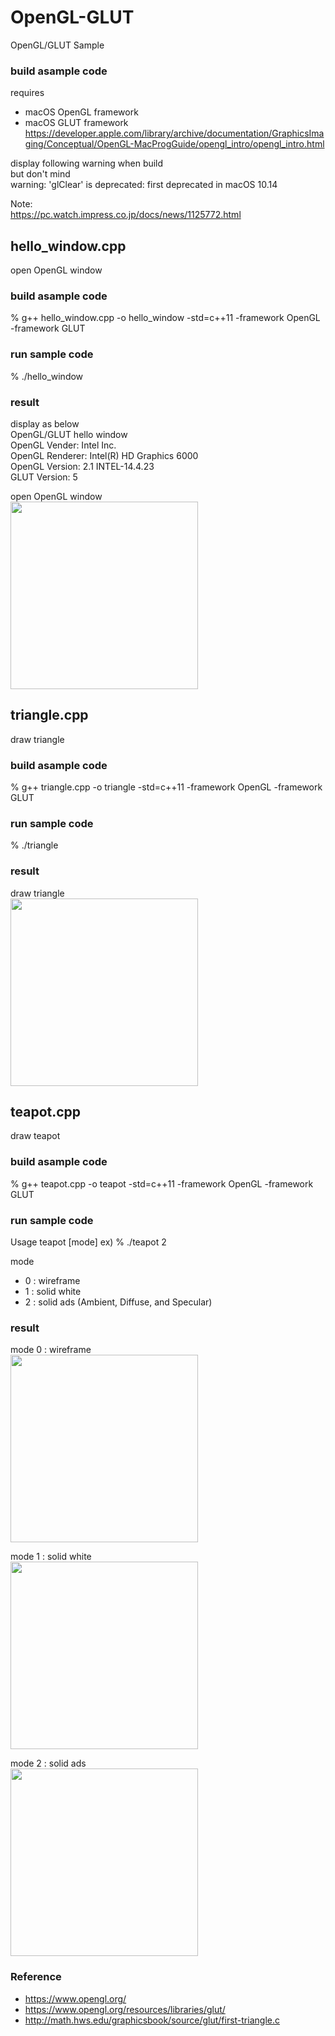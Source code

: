 OpenGL-GLUT
===============

OpenGL/GLUT Sample <br/>


### build asample code 
requires  <br/>
- macOS  OpenGL framework <br/>
- macOS  GLUT framework <br/>
https://developer.apple.com/library/archive/documentation/GraphicsImaging/Conceptual/OpenGL-MacProgGuide/opengl_intro/opengl_intro.html <br/>

display following warning when build <br/>
but don't mind <br/>
warning: 'glClear' is deprecated: first deprecated in macOS 10.14

Note: <br/>
https://pc.watch.impress.co.jp/docs/news/1125772.html

## hello_window.cpp
open OpenGL window <br/>

### build asample code 
% g++  hello_window.cpp  -o hello_window -std=c++11  -framework OpenGL  -framework GLUT

### run sample code 
% ./hello_window <br/>

### result 
display as below <br/>
OpenGL/GLUT hello window <br/>
OpenGL Vender: Intel Inc. <br/>
OpenGL Renderer: Intel(R) HD Graphics 6000 <br/>
OpenGL Version: 2.1 INTEL-14.4.23 <br/>
GLUT Version: 5 <br/>

open OpenGL window <br/>
<image src="https://raw.githubusercontent.com/ohwada/MAC_cpp_Samples/master/OpenGL-GLUT/result/screenshot_hello_window.png" width="300" /><br/>

## triangle.cpp
draw triangle <br/>

### build asample code 
% g++ triangle.cpp  -o triangle -std=c++11  -framework OpenGL  -framework GLUT

### run sample code 
% ./triangle <br/>

### result 
draw triangle <br/>
<image src="https://raw.githubusercontent.com/ohwada/MAC_cpp_Samples/master/OpenGL-GLUT/result/screenshot_triangle.png" width="300" /><br/>

## teapot.cpp
draw teapot <br/>

### build asample code 
% g++ teapot.cpp  -o teapot -std=c++11  -framework OpenGL  -framework GLUT

### run sample code
Usage teapot [mode]
ex) 
% ./teapot 2 <br/>

mode  <br/>
- 0 : wireframe <br/>
- 1 : solid white <br/>
- 2 : solid ads (Ambient, Diffuse, and Specular) <br/>

### result 
mode 0 : wireframe <br/>
<image src="https://raw.githubusercontent.com/ohwada/MAC_cpp_Samples/master/OpenGL-GLUT/result/screenshot_wireteapot.png" width="300" /><br/>

mode 1 : solid white <br/>
<image src="https://raw.githubusercontent.com/ohwada/MAC_cpp_Samples/master/OpenGL-GLUT/result/screenshot_solidteapot__white.png" width="300" /><br/>

mode 2 : solid ads <br/>
<image src="https://raw.githubusercontent.com/ohwada/MAC_cpp_Samples/master/OpenGL-GLUT/result/screenshot_solidteapot_ads.png" width="300" /><br/>


### Reference <br/>
- https://www.opengl.org/
- https://www.opengl.org/resources/libraries/glut/
- http://math.hws.edu/graphicsbook/source/glut/first-triangle.c



